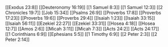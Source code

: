 [[Exodus 23:8]]
[[Deuteronomy 16:19]]
[[1 Samuel 8:3]]
[[1 Samuel 12:3]]
[[2 Chronicles 19:7]]
[[Job 15:34]]
[[Psalms 26:9]]
[[Proverbs 17:8]]
[[Proverbs 17:23]]
[[Proverbs 19:6]]
[[Proverbs 29:4]]
[[Isaiah 1:23]]
[[Isaiah 33:15]]
[[Isaiah 56:11]]
[[Ezekiel 22:27]]
[[Ezekiel 33:31]]
[[Hosea 4:18]]
[[Hosea 12:7]]
[[Amos 2:6]]
[[Micah 3:11]]
[[Micah 7:3]]
[[Acts 24:2]]
[[Acts 24:17]]
[[1 Corinthians 6:9]]
[[Ephesians 5:5]]
[[1 Timothy 6:9]]
[[2 Peter 2:3]]
[[2 Peter 2:14]]
